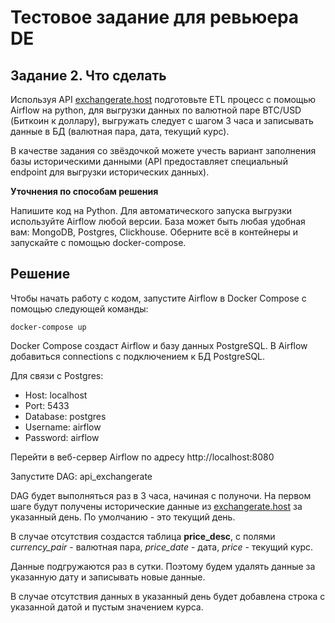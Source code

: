 # Тестовое задание для ревьюера DE

## Задание 2. Что сделать

Используя API [exchangerate.host](https://exchangerate.host/) подготовьте ETL процесс с помощью Airflow на python, для выгрузки данных по валютной паре BTC/USD (Биткоин к доллару), выгружать следует с шагом 3 часа и записывать данные в БД (валютная пара, дата, текущий курс).

В качестве задания со звёздочкой можете учесть вариант заполнения базы историческими данными (API предоставляет специальный endpoint для выгрузки исторических данных).

**Уточнения по способам решения**

Напишите код на Python.
Для автоматического запуска выгрузки используйте Airflow любой версии.
База может быть любая удобная вам: MongoDB, Postgres, Clickhouse.
Оберните всё в контейнеры и запускайте с помощью docker-compose.

## Решение

Чтобы начать работу с кодом, запустите Airflow в Docker Compose с помощью следующей команды:

```
docker-compose up 
```

Docker Compose создаст Airflow и базу данных PostgreSQL. В Airflow добавиться connections c подключением к БД PostgreSQL.

Для связи с Postgres:
- Host: localhost
- Port: 5433
- Database: postgres
- Username: airflow
- Password: airflow

Перейти в веб-сервер Airflow по адресу http://localhost:8080

Запустите DAG: api_exchangerate

DAG будет выполняться раз в 3 часа, начиная с полуночи.
На первом шаге будут получены исторические данные из [exchangerate.host](https://exchangerate.host/) за указанный день. По умолчанию - это текущий день.

В случае отсутствия создастся таблица **price_desc**, с полями *сurrency_pair* - валютная пара, *price_date* - дата, *price* - текущий курс.

Данные подгружаются раз в сутки. Поэтому будем удалять данные за указанную дату и записывать новые данные.

В случае отсутствия данных в указанный день будет добавлена строка с указанной датой и пустым значением курса.
